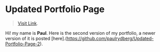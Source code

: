 # Updated Portfolio Page

> [Visit Link](https://paulrydberg.github.io/portfolio2/).

Hi! my name is **Paul**. Here is the second version of my portfolio, a newer version of it is posted [here].(https://github.com/paulrydberg/Updated-Portfolio-Page-2).
